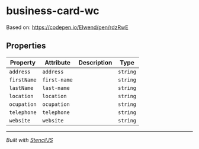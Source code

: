 # business-card-wc

Based on: https://codepen.io/Elwend/pen/rdzRwE



## Properties

| Property    | Attribute    | Description | Type     |
| ----------- | ------------ | ----------- | -------- |
| `address`   | `address`    |             | `string` |
| `firstName` | `first-name` |             | `string` |
| `lastName`  | `last-name`  |             | `string` |
| `location`  | `location`   |             | `string` |
| `ocupation` | `ocupation`  |             | `string` |
| `telephone` | `telephone`  |             | `string` |
| `website`   | `website`    |             | `string` |


----------------------------------------------

*Built with [StencilJS](https://stenciljs.com/)*
